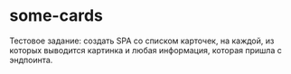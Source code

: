 # some-cards
Тестовое задание: создать SPA со списком карточек, на каждой, из которых выводится картинка и любая информация, которая пришла с эндпоинта.
